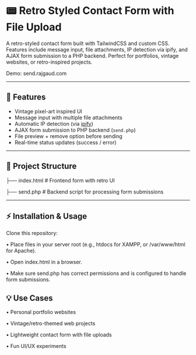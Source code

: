 # 📟 Retro Styled Contact Form with File Upload

A retro-styled contact form built with TailwindCSS and custom CSS. Features include message input, file attachments, IP detection via ipify, and AJAX form submission to a PHP backend. Perfect for portfolios, vintage websites, or retro-inspired projects.  

Demo: send.rajgaud.com

---

## 🚀 Features  
- Vintage pixel-art inspired UI  
- Message input with multiple file attachments  
- Automatic IP detection (via [ipify](https://api.ipify.org))  
- AJAX form submission to PHP backend (`send.php`)  
- File preview + remove option before sending  
- Real-time status updates (success / error)  

---

## 📂 Project Structure  
├── index.html # Frontend form with retro UI

├── send.php # Backend script for processing form submissions


---

## ⚡ Installation & Usage  

Clone this repository:  

• Place files in your server root (e.g., htdocs for XAMPP, or /var/www/html for Apache).

• Open index.html in a browser.

• Make sure send.php has correct permissions and is configured to handle form submissions.

## 💡 Use Cases

• Personal portfolio websites

• Vintage/retro-themed web projects

• Lightweight contact form with file uploads

• Fun UI/UX experiments
